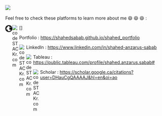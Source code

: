![](https://res.cloudinary.com/dcypkejjm/image/upload/v1595467342/GitHub_pghcgl.png?raw=true)

Feel free to check these platforms to learn more about me 😄 😄 😄 :

[<img align="left" alt="codeSTACKr.com" width="22px" src="https://raw.githubusercontent.com/iconic/open-iconic/master/svg/globe.svg" />][portfolio]
[<img align="left" alt="codeSTACKr.com" width="22px" src="https://res.cloudinary.com/dcypkejjm/image/upload/v1596783189/linkedin_oifsdw.svg" />]



Portfolio : https://shahedsabab.github.io/shahed_portfolio

[<img align="left" alt="codeSTACKr.com" width="22px" src="https://cdn.jsdelivr.net/npm/simple-icons@v3/icons/linkedin.svg" />][linkedin]
LinkedIn  : https://www.linkedin.com/in/shahed-anzarus-sabab

[<img align="left" alt="codeSTACKr.com" width="22px" src="https://res.cloudinary.com/dcypkejjm/image/upload/v1596531757/tableau_tlqbdz.svg" />][tableau]
Tableau   : https://public.tableau.com/profile/shahed.anzarus.sabab#

[<img align="left" alt="codeSTACKr.com" width="22px" src="https://res.cloudinary.com/dcypkejjm/image/upload/v1596531700/scholar_rxhugi.svg" />][scholar]
Scholar   : https://scholar.google.ca/citations?user=DHauCgQAAAAJ&hl=en&oi=ao


<!--
**ShahedSabab/ShahedSabab** is a ✨ _special_ ✨ repository because its `README.md` (this file) appears on your GitHub profile.

Here are some ideas to get you started:

- 🔭 I’m currently working on ...
- 🌱 I’m currently learning ...
- 👯 I’m looking to collaborate on ...
- 🤔 I’m looking for help with ...
- 💬 Ask me about ...
- 📫 How to reach me: ...
- 😄 Pronouns: ...
- ⚡ Fun fact: ...
-->
[portfolio]: https://shahedsabab.github.io/shahed_portfolio
[linkedin]: https://www.linkedin.com/in/shahed-anzarus-sabab
[tableau]: https://public.tableau.com/profile/shahed.anzarus.sabab#
[scholar]: https://scholar.google.ca/citations?user=DHauCgQAAAAJ&hl=en&oi=ao
